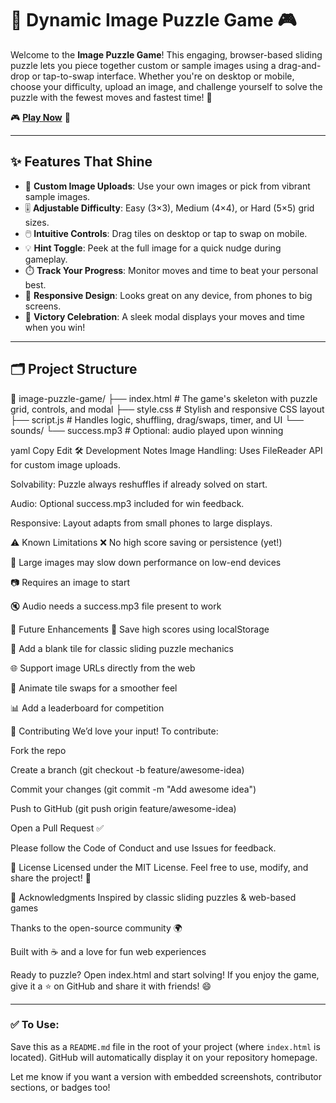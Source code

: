 # 🧩 Dynamic Image Puzzle Game 🎮

Welcome to the **Image Puzzle Game**! This engaging, browser-based sliding puzzle lets you piece together custom or sample images using a drag-and-drop or tap-to-swap interface. Whether you're on desktop or mobile, choose your difficulty, upload an image, and challenge yourself to solve the puzzle with the fewest moves and fastest time! 🚀

🎮 [**Play Now**](https://sayan365.github.io/puzzle-game) 🎉

---

## ✨ Features That Shine

- 📸 **Custom Image Uploads**: Use your own images or pick from vibrant sample images.
- 🎚️ **Adjustable Difficulty**: Easy (3×3), Medium (4×4), or Hard (5×5) grid sizes.
- 🖱️ **Intuitive Controls**: Drag tiles on desktop or tap to swap on mobile.
- 💡 **Hint Toggle**: Peek at the full image for a quick nudge during gameplay.
- ⏱️ **Track Your Progress**: Monitor moves and time to beat your personal best.
- 📱 **Responsive Design**: Looks great on any device, from phones to big screens.
- 🎉 **Victory Celebration**: A sleek modal displays your moves and time when you win!

---

## 🗂️ Project Structure

📁 image-puzzle-game/
├── index.html # The game's skeleton with puzzle grid, controls, and modal
├── style.css # Stylish and responsive CSS layout
├── script.js # Handles logic, shuffling, drag/swaps, timer, and UI
└── sounds/
└── success.mp3 # Optional: audio played upon winning

yaml
Copy
Edit
🛠️ Development Notes
Image Handling: Uses FileReader API for custom image uploads.

Solvability: Puzzle always reshuffles if already solved on start.

Audio: Optional success.mp3 included for win feedback.

Responsive: Layout adapts from small phones to large displays.

⚠️ Known Limitations
❌ No high score saving or persistence (yet!)

🐢 Large images may slow down performance on low-end devices

📷 Requires an image to start

🔇 Audio needs a success.mp3 file present to work

🌟 Future Enhancements
🏅 Save high scores using localStorage

🧩 Add a blank tile for classic sliding puzzle mechanics

🌐 Support image URLs directly from the web

🎥 Animate tile swaps for a smoother feel

📊 Add a leaderboard for competition

🤝 Contributing
We’d love your input! To contribute:

Fork the repo

Create a branch (git checkout -b feature/awesome-idea)

Commit your changes (git commit -m "Add awesome idea")

Push to GitHub (git push origin feature/awesome-idea)

Open a Pull Request ✅

Please follow the Code of Conduct and use Issues for feedback.

📜 License
Licensed under the MIT License.
Feel free to use, modify, and share the project! 🖤

🙌 Acknowledgments
Inspired by classic sliding puzzles & web-based games

Thanks to the open-source community 🌍

Built with ☕ and a love for fun web experiences

Ready to puzzle?
Open index.html and start solving!
If you enjoy the game, give it a ⭐ on GitHub and share it with friends! 😄

---

### ✅ To Use:
Save this as a `README.md` file in the root of your project (where `index.html` is located). GitHub will automatically display it on your repository homepage.

Let me know if you want a version with embedded screenshots, contributor sections, or badges too!

